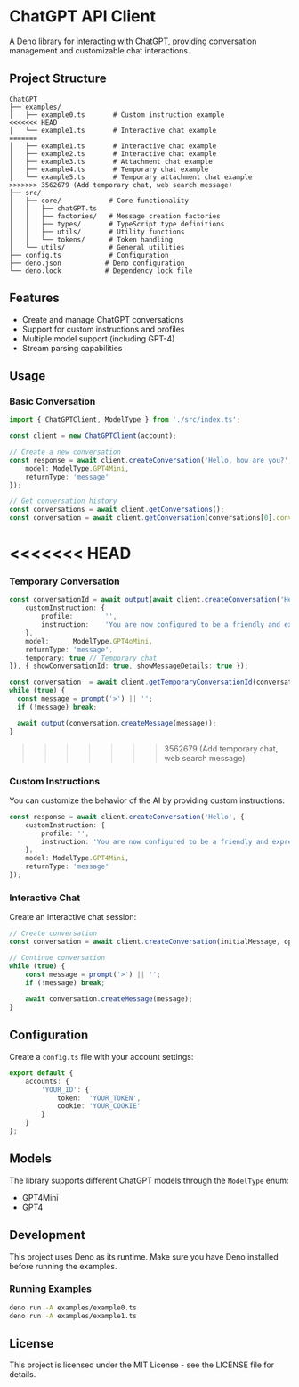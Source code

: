 # ChatGPT API Client

A Deno library for interacting with ChatGPT, providing conversation management and customizable chat interactions.

## Project Structure

```
ChatGPT
├── examples/
│   ├── example0.ts       # Custom instruction example
<<<<<<< HEAD
│   └── example1.ts       # Interactive chat example
=======
│   ├── example1.ts       # Interactive chat example
│   ├── example2.ts       # Interactive chat example
│   ├── example3.ts       # Attachment chat example
│   ├── example4.ts       # Temporary chat example
│   └── example5.ts       # Temporary attachment chat example
>>>>>>> 3562679 (Add temporary chat, web search message)
├── src/
│   ├── core/            # Core functionality
│   │   ├── chatGPT.ts
│   │   ├── factories/   # Message creation factories
│   │   ├── types/       # TypeScript type definitions
│   │   ├── utils/       # Utility functions
│   │   └── tokens/      # Token handling
│   └── utils/           # General utilities
├── config.ts            # Configuration
├── deno.json           # Deno configuration
└── deno.lock           # Dependency lock file
```

## Features

- Create and manage ChatGPT conversations
- Support for custom instructions and profiles
- Multiple model support (including GPT-4)
- Stream parsing capabilities

## Usage

### Basic Conversation

```typescript
import { ChatGPTClient, ModelType } from './src/index.ts';

const client = new ChatGPTClient(account);

// Create a new conversation
const response = await client.createConversation('Hello, how are you?', {
    model: ModelType.GPT4Mini,
    returnType: 'message'
});

// Get conversation history
const conversations = await client.getConversations();
const conversation = await client.getConversation(conversations[0].conversationId);
```

<<<<<<< HEAD
=======
### Temporary Conversation

```typescript
const conversationId = await output(await client.createConversation('Hello, how are you?', {
    customInstruction: {
        profile:        '',
        instruction:    'You are now configured to be a friendly and expressive AI assistant.'
    },
    model:      ModelType.GPT4oMini,
    returnType: 'message',
    temporary: true // Temporary chat
}), { showConversationId: true, showMessageDetails: true });

const conversation  = await client.getTemporaryConversationId(conversationId);
while (true) {
  const message = prompt('>') || '';
  if (!message) break;

  await output(conversation.createMessage(message));
}
```

>>>>>>> 3562679 (Add temporary chat, web search message)
### Custom Instructions

You can customize the behavior of the AI by providing custom instructions:

```typescript
const response = await client.createConversation('Hello', {
    customInstruction: {
        profile: '',
        instruction: 'You are now configured to be a friendly and expressive AI assistant...'
    },
    model: ModelType.GPT4Mini,
    returnType: 'message'
});
```

### Interactive Chat

Create an interactive chat session:

```typescript
// Create conversation
const conversation = await client.createConversation(initialMessage, options);

// Continue conversation
while (true) {
    const message = prompt('>') || '';
    if (!message) break;
    
    await conversation.createMessage(message);
}
```

## Configuration

Create a `config.ts` file with your account settings:

```typescript
export default {
    accounts: {
        'YOUR_ID': {
            token:  'YOUR_TOKEN',
            cookie: 'YOUR_COOKIE'
        }
    }
};
```

## Models

The library supports different ChatGPT models through the `ModelType` enum:
- GPT4Mini
- GPT4

## Development

This project uses Deno as its runtime. Make sure you have Deno installed before running the examples.

### Running Examples

```bash
deno run -A examples/example0.ts
deno run -A examples/example1.ts
```

## License

This project is licensed under the MIT License - see the LICENSE file for details.
